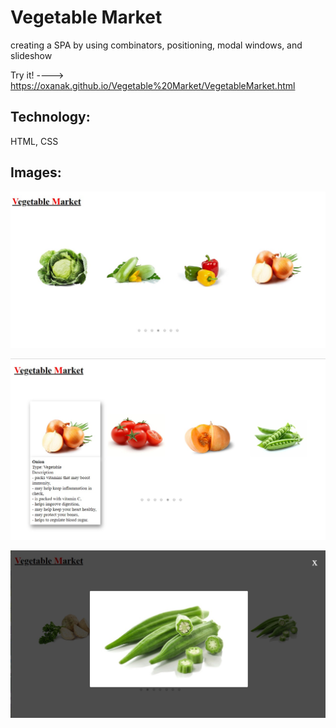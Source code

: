# Vegetable Market

creating a SPA by using combinators, positioning, modal windows, and slideshow     

Try it! ----> https://oxanak.github.io/Vegetable%20Market/VegetableMarket.html

## Technology:
HTML, CSS

## Images: 

![alt text](https://github.com/OxanaK/VegetableMarket/blob/master/example_photos/veget1.jpg)

![alt text](https://github.com/OxanaK/VegetableMarket/blob/master/example_photos/veget2.jpg)

![alt text](https://github.com/OxanaK/VegetableMarket/blob/master/example_photos/veget3.jpg)
